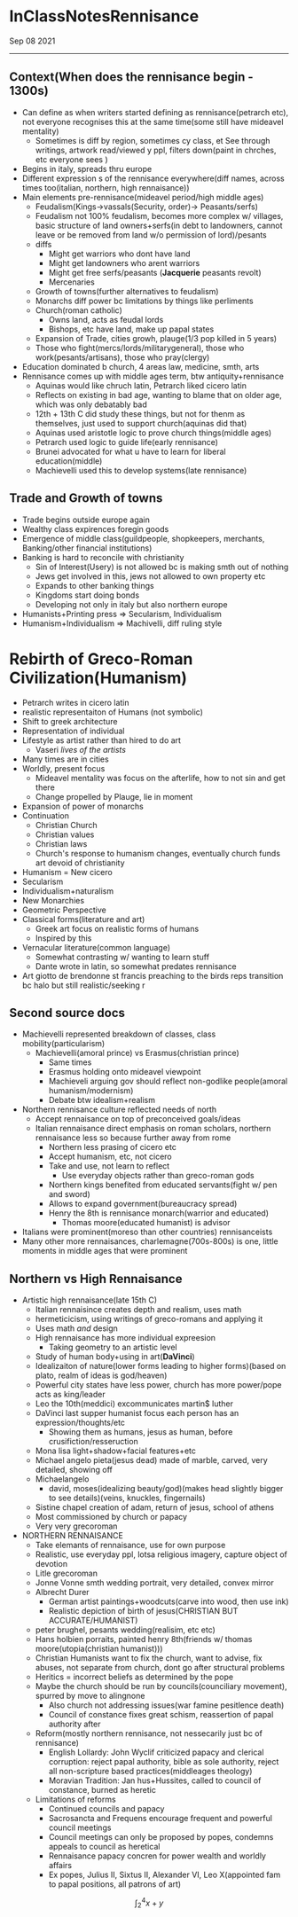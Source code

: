 # InClassNotesRennisance
Sep 08 2021
***
## Context(When does the rennisance begin - 1300s)
 - Can define as when writers started defining as rennisance(petrarch etc), not  everyone recognises this at the same time(some still have mideavel mentality)
   - Sometimes is diff by region, sometimes cy class, et    See through writings, artwork read/viewed y ppl, filters down(paint in chrches, etc everyone sees ) 
 - Begins in italy, spreads thru europe 
 - Different expression s of the rennisance everywhere(diff names, across times too(italian, northern, high rennaisance))
 - Main elements pre-rennisance(mideavel period/high middle ages)
   - Feudalism(Kings->vassals(Security, order)-> Peasants/serfs)
   - Feudalism not 100% feudalism, becomes more complex w/ villages, basic structure of land owners+serfs(in debt to landowners, cannot leave or be removed from land w/o permission of lord)/pesants
   - diffs
     - Might get warriors who dont have land
     - Might get landowners who arent warriors 
     - Might get free serfs/peasants (**Jacquerie** peasants revolt)
     - Mercenaries
   - Growth of towns(further alternatives to feudalism)
   - Monarchs diff power bc limitations by things like perliments 
   - Church(roman catholic)
     - Owns land, acts as feudal lords
     - Bishops, etc have land, make up papal states 
   - Expansion of Trade, cities growh, plauge(1/3 pop killed in 5 years)
   - Those who fight(mercs/lords/militarygeneral), those who work(pesants/artisans), those who pray(clergy)
 - Education dominated b church, 4 areas law, medicine, smth, arts
 - Rennisance comes up with middle ages term, btw antiquity+rennisance 
   - Aquinas would like chruch latin, Petrarch liked cicero latin
   - Reflects on existing in bad age, wanting to blame that on older age, which was only debatably bad
   - 12th + 13th C did study these things, but not for thenm as themselves, just used to support church(aquinas did that) 
   - Aquinas used aristotle logic to prove church things(middle ages)
   - Petrarch used logic to guide life(early rennisance)
   - Brunei advocated for what u have to learn for liberal education(middle)
   - Machievelli used this to develop systems(late rennisance)
## Trade and Growth of towns
 - Trade begins outside europe again
 - Wealthy class expirences foregin goods
 - Emergence of middle class(guildpeople, shopkeepers, merchants, Banking/other financial institutions)
 - Banking is hard to reconcile with christianity
   - Sin of Interest(Usery) is not allowed bc is making smth out of nothing
   - Jews get involved in this, jews not allowed to own property etc 
   - Expands to other banking things
   - Kingdoms start doing bonds
   - Developing not only in italy but also northern europe
 - Humanists+Printing press => Secularism, Individualism
 - Humanism+Individualism => Machivelli, diff ruling style

# Rebirth of Greco-Roman Civilization(Humanism)
 - Petrarch writes in cicero latin
 - realistic representaiton of Humans (not symbolic)
 - Shift to greek architecture
 - Representation of individual
 - Lifestyle as artist rather than hired to do art 
   - Vaseri *lives of the artists*
 - Many times are in cities
 - Worldly, present focus
   - Mideavel mentality was focus on the afterlife, how to not sin and get there
   - Change propelled by Plauge, lie in moment 
 - Expansion of power of monarchs 
 - Continuation
   - Christian Church
   - Christian values
   - Christian laws 
   - Church's response to humanism changes, eventually church funds art devoid of christianity
 - Humanism = New cicero
 - Secularism
 - Individualism+naturalism
 - New Monarchies
 - Geometric Perspective
 - Classical forms(literature and art)
   - Greek art focus on realistic forms of humans 
   - Inspired by this
 - Vernacular literature(common language)
   - Somewhat contrasting w/ wanting to learn stuff
   - Dante wrote in latin, so somewhat predates rennisance
 - Art giotto de brendonne st francis preaching to the birds reps transition bc halo but still realistic/seeking r
## Second source docs
 - Machievelli represented breakdown of classes, class mobility(particularism)
   - Machievelli(amoral prince) vs Erasmus(christian prince)
     - Same times
     - Erasmus holding onto mideavel viewpoint
     - Machieveli arguing gov should reflect non-godlike people(amoral humanism/modernism)
     - Debate btw idealism+realism
 - Northern rennisance culture reflected needs of north 
   - Accept rennaisance on top of preconceived goals/ideas 
   - Italian rennaisance direct emphasis on roman scholars, northern rennaisance less so because further away from rome
     - Northern less prasing of cicero etc 
     - Accept humanism, etc, not cicero 
     - Take and use, not learn to reflect
       - Use everyday objects rather than greco-roman gods 
     -  Northern kings benefited from educated servants(fight w/ pen and sword)
     -  Allows to expand government(bureaucracy spread)
     -  Henry the 8th is rennisance monarch(warrior and educated)
        -  Thomas moore(educated humanist) is advisor
  -  Italians were prominent(moreso than other countries) rennisanceists
  -  Many other more rennaisances, charlemagne(700s-800s) is one, little moments in middle ages that were prominent

## Northern vs High Rennaisance
 - Artistic high rennaisance(late 15th C)
   - Italian rennaisince creates depth and realism, uses math
   - hermeticicism, using writings of greco-romans and applying it 
   - Uses math *and* design
   - High rennaisance has more individual expreesion
     - Taking geometry to an artistic level
   - Study of human body+using in art(**DaVinci**)
   - Idealizaiton of nature(lower forms leading to higher forms)(based on plato, realm of ideas is god/heaven)
   - Powerful city states have less power, church has more power/pope acts as king/leader 
   - Leo the 10th(meddici) excommunicates martin$ luther
   - DaVinci last supper humanist focus each person has an expression/thoughts/etc 
     - Showing them as humans, jesus as human, before crusifiction/resseruction
   - Mona lisa light+shadow+facial features+etc
   - Michael angelo pieta(jesus dead) made of marble, carved, very detailed, showing off 
   - Michaelangelo 
     - david, moses(idealizing beauty/god)(makes head slightly bigger to see details)(veins, knuckles, fingernails)
   - Sistine chapel creation of adam, return of jesus, school of athens
   - Most commissioned by church or papacy
   - Very very grecoroman
 - NORTHERN RENNAISANCE
   - Take elemants of rennaisance, use for own purpose
   - Realistic, use everyday ppl, lotsa religious imagery, capture object of devotion
   - Litle grecoroman
   - Jonne Vonne smth wedding portrait, very detailed, convex mirror
   - Albrecht Durer
     - German artist paintings+woodcuts(carve into wood, then use ink)
     - Realistic depiction of birth of jesus(CHRISTIAN BUT ACCURATE/HUMANIST)
   - peter brughel, pesants wedding(realisim, etc etc)
   - Hans holbien porraits, painted henry 8th(friends w/ thomas moore(utopia(christian humanist)))
   - Christian Humanists want to fix the church, want to advise, fix abuses, not separate from church, dont go after structural problems
   - Heritics = incorrect beliefs as determined by the pope
   - Maybe the church should be run by councils(counciliary movement), spurred by move to alingnone
     - Also church not addressing issues(war famine pesitlence death)
     - Council of constance fixes great schism, reassertion of papal authority after
   - Reform(mostly northern rennisance, not nessecarily just bc of rennisance)
     - English Lollardy: John Wyclif criticized papacy and clerical corruption: reject papal  authority, bible as sole authority, reject all non-scripture based practices(middleages theology)
     - Moravian Tradition: Jan hus+Hussites, called to council of constance, burned as heretic 
   - Limitations of reforms
     - Continued councils and papacy
     - Sacrosancta and Frequens encourage frequent and powerful council meetings
     - Council meetings can only be proposed by popes, condemns appeals to council as heretical
     - Rennaisance papacy concren for power wealth and worldly affairs
     - Ex popes, Julius II, Sixtus II, Alexander VI, Leo X(appointed fam to papal positions, all patrons of art)

$$\int_2^4x+y$$